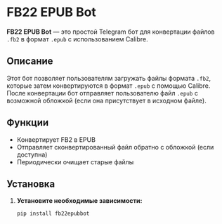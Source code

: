 # FB22 EPUB Bot

**FB22 EPUB Bot** — это простой Telegram бот для конвертации файлов `.fb2` в формат `.epub` с использованием Calibre.

## Описание

Этот бот позволяет пользователям загружать файлы формата `.fb2`, которые затем конвертируются в формат `.epub` с помощью Calibre. После конвертации бот отправляет пользователю файл `.epub` с возможной обложкой (если она присутствует в исходном файле).

## Функции

- Конвертирует FB2 в EPUB
- Отправляет сконвертированный файл обратно с обложкой (если доступна)
- Периодически очищает старые файлы

## Установка

1. **Установите необходимые зависимости:**

   ```bash
   pip install fb22epubbot